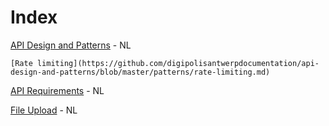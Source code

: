 # Index

[API Design and Patterns](https://github.com/digipolisantwerpdocumentation/api-design-and-patterns) - NL

    [Rate limiting](https://github.com/digipolisantwerpdocumentation/api-design-and-patterns/blob/master/patterns/rate-limiting.md)

[API Requirements](https://github.com/digipolisantwerpdocumentation/api-requirements) - NL

[File Upload](https://github.com/digipolisantwerpdocumentation/file-upload) - NL